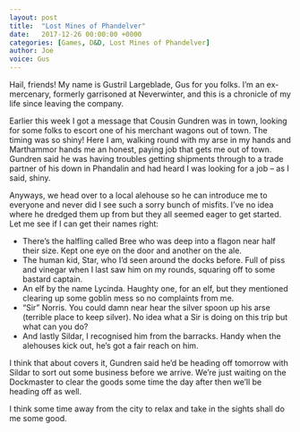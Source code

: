 ```yaml
---
layout: post
title:  "Lost Mines of Phandelver"
date:   2017-12-26 00:00:00 +0000
categories: [Games, D&D, Lost Mines of Phandelver]
author: Joe
voice: Gus
---
```

Hail, friends! My name is Gustril Largeblade, Gus for you folks. <!-- more -->
I’m an ex-mercenary, formerly garrisoned at Neverwinter, and this is a chronicle of my life since leaving the company.

Earlier this week I got a message that Cousin Gundren was in town, looking for some folks to escort one of his merchant wagons out of town.
The timing was so shiny! Here I am, walking round with my arse in my hands and Marthammor hands me an honest, paying job that gets me out of town.
Gundren said he was having troubles getting shipments through to a trade partner of his down in Phandalin and had heard I was looking for a job – as I said, shiny.

Anyways, we head over to a local alehouse so he can introduce me to everyone and never did I see such a sorry bunch of misfits.
I’ve no idea where he dredged them up from but they all seemed eager to get started. Let me see if I can get their names right:

* There’s the halfling called Bree who was deep into a flagon near half their size. Kept one eye on the door and another on the ale.
* The human kid, Star, who I’d seen around the docks before. Full of piss and vinegar when I last saw him on my rounds, squaring off to some bastard captain.
* An elf by the name Lycinda. Haughty one, for an elf, but they mentioned clearing up some goblin mess so no complaints from me.
* “Sir” Norris.  You could damn near hear the silver spoon up his arse (terrible place to keep silver). No idea what a Sir is doing on this trip but what can you do?
* And lastly Sildar, I recognised him from the barracks. Handy when the alehouses kick out, he’s got a fair reach on him.

I think that about covers it, Gundren said he’d be heading off tomorrow with Sildar to sort out some business before we arrive.
We’re just waiting on the Dockmaster to clear the goods some time the day after then we’ll be heading off as well.

I think some time away from the city to relax and take in the sights shall do me some good.